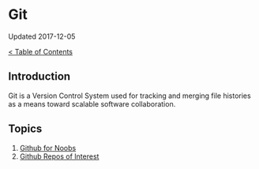 # Git

Updated 2017-12-05

[< Table of Contents][0]

## Introduction

Git is a Version Control System used for tracking and merging file histories as a means toward scalable software collaboration.

## Topics

1. [Github for Noobs][1]
2. [Github Repos of Interest][2]

[0]: ../README.md
[1]: github-for-noobs.md
[2]: repos.md
